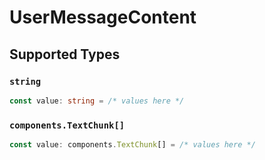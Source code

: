 # UserMessageContent


## Supported Types

### `string`

```typescript
const value: string = /* values here */
```

### `components.TextChunk[]`

```typescript
const value: components.TextChunk[] = /* values here */
```

